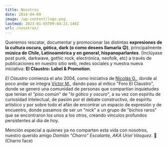 ```yaml
---
title: Nosotros
date: 2014-04-09
image: /wp-content/logo.png
lastmod: 2023-01-05T09:04:21.146Z
url: /nosotros/
---
```


Queremos rescatar, documentar y promocionar las distintas **expresiones de la cultura oscura, gótica, dark (o como desees llamarla 😉)**, principalmente **música de Chile, Latinoamérica y en general, hispanoparlantes**. (Inclúyase post punk, darkwave, gothic rock, electrónica, neofolk, etc) a través de publicaciones en nuestro sitio web, redes sociales y nuestra nueva iniciativa: **El Claustro: Label & Promotion**.

_El Claustro_ comienza el año 2004, como iniciativa de [Nicolás G.](https://github.com/ngeorger), donde al poco andar se integra [Víctor M.](#), dando paso al mítico "Foro El Claustro", donde se generó una comunidad de personas que compartían inquietudes que tenían el _"piso común_" de "_lo gótico y oscuro_", a su vez con espíritu de curiosidad intelectual, de pasión por el debate constructivo, de espíritu artístico y por sobre todo el afán de encontrar un espacio de expresión y de encuentro, donde pasamos de ser un "nick" a un grupo de "bichos raros" que se encontraron los unos a los otros, creando vínculos profundos persistentes al día de hoy.

Mención especial a quienes ya no comparten esta vida con nosotros, nuestro querido amigo _Damián "Charro" Escalante, AKA Uriel Vásquez_. 🤨 (Charro face)
